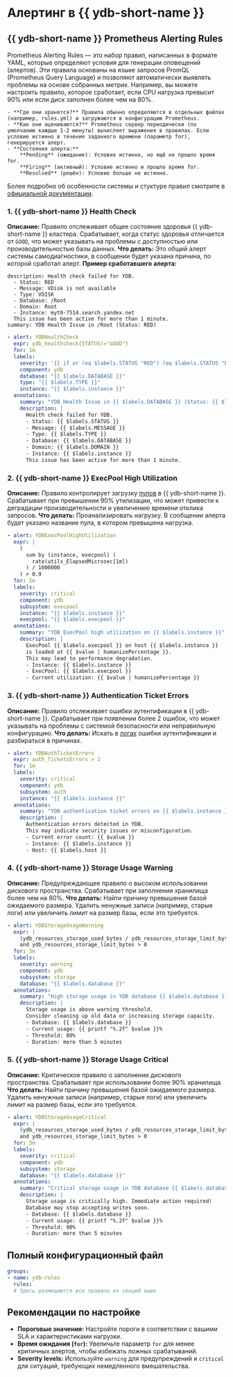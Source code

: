 # Алертинг в {{ ydb-short-name }}

## {{ ydb-short-name }} Prometheus Alerting Rules

Prometheus Alerting Rules — это набор правил, написанных в формате YAML, которые определяют условия для генерации оповещений (алертов). Эти правила основаны на языке запросов PromQL (Prometheus Query Language) и позволяют автоматически выявлять проблемы на основе собранных метрик. Например, вы можете настроить правило, которое сработает, если CPU нагрузка превысит 90% или если диск заполнен более чем на 80%.

    - **Где они хранятся?** Правила обычно определяются в отдельных файлах (например, rules.yml) и загружаются в конфигурацию Prometheus.
    - **Как они оцениваются?** Prometheus сервер периодически (по умолчанию каждые 1-2 минуты) вычисляет выражения в правилах. Если условие истинно в течение заданного времени (параметр for), генерируется алерт.
    - **Состояния алерта:**
        **Pending** (ожидание): Условие истинно, но ещё не прошло время for.
        **Firing** (активный): Условие истинно и прошло время for.
        **Resolved** (решён): Условие больше не истинно.

Более подробно об особенности системы и стуктуре правил смотрите в [официальной документации](https://prometheus.io/docs/prometheus/latest/configuration/alerting_rules/).

### 1. {{ ydb-short-name }} Health Check

**Описание:** Правило отслеживает общее состояние здоровья {{ ydb-short-name }} кластера. Срабатывает, когда статус здоровья отличается от `GOOD`, что может указывать на проблемы с доступностью или производительностью базы данных.
**Что делать:** Это общий алерт системы самодиагностики, в сообщении будет указана причина, по которой сработал алерт.
**Пример сработавшего алерта:**

```text
description: Health check failed for YDB.
  - Status: RED
  - Message: VDisk is not available
  - Type: VDISK
  - Database: /Root
  - Domain: Root
  - Instance: myt0-7514.search.yandex.net
  This issue has been active for more than 1 minute.
summary: YDB Health Issue in /Root (Status: RED)
```

```yaml
- alert: YDBHealthCheck
  expr: ydb_healthcheck{STATUS!="GOOD"}
  for: 1m
  labels:
    severity: '{{ if or (eq $labels.STATUS "RED") (eq $labels.STATUS "DEGRADED") }} critical {{ else }} warning {{ end }}'
    component: ydb
    database: "{{ $labels.DATABASE }}"
    type: "{{ $labels.TYPE }}"
    instance: "{{ $labels.instance }}"
  annotations:
    summary: "YDB Health Issue in {{ $labels.DATABASE }} (Status: {{ $labels.STATUS }})"
    description: |
      Health check failed for YDB.
      - Status: {{ $labels.STATUS }}
      - Message: {{ $labels.MESSAGE }}
      - Type: {{ $labels.TYPE }}
      - Database: {{ $labels.DATABASE }}
      - Domain: {{ $labels.DOMAIN }}
      - Instance: {{ $labels.instance }}
      This issue has been active for more than 1 minute.
```

### 2. {{ ydb-short-name }} ExecPool High Utilization

**Описание:** Правило контролирует загрузку [пулов](../concepts/glossary#resource-pool) в {{ ydb-short-name }}. Срабатывает при превышении 90% утилизации, что может привести к деградации производительности и увеличению времени отклика запросов.
**Что делать:** Проанализировать нагрузку. В сообщении алерта будет указано название пула, в котором превышена нагрузка.

```yaml
- alert: YDBExecPoolHighUtilization
  expr: |
    (
      sum by (instance, execpool) (
        rate(utils_ElapsedMicrosec[1m])
      ) / 1000000
    ) > 0.9
  for: 1m
  labels:
    severity: critical
    component: ydb
    subsystem: execpool
    instance: "{{ $labels.instance }}"
    execpool: "{{ $labels.execpool }}"
  annotations:
    summary: "YDB ExecPool high utilization on {{ $labels.instance }}"
    description: |
      ExecPool {{ $labels.execpool }} on host {{ $labels.instance }}
      is loaded at {{ $value | humanizePercentage }}.
      This may lead to performance degradation.
      - Instance: {{ $labels.instance }}
      - ExecPool: {{ $labels.execpool }}
      - Current utilization: {{ $value | humanizePercentage }}
```

### 3. {{ ydb-short-name }} Authentication Ticket Errors

**Описание:** Правило отслеживает ошибки аутентификации в {{ ydb-short-name }}. Срабатывает при появлении более 2 ошибок, что может указывать на проблемы с системой безопасности или неправильную конфигурацию.
**Что делать:** Искать в [логах](./logging.md) ошибки аутентификации и разбираться в причинах.

```yaml
- alert: YDBAuthTicketErrors
  expr: auth_TicketsErrors > 2
  for: 1m
  labels:
    severity: critical
    component: ydb
    subsystem: auth
    instance: "{{ $labels.instance }}"
  annotations:
    summary: "YDB authentication ticket errors on {{ $labels.instance }}"
    description: |
      Authentication errors detected in YDB.
      This may indicate security issues or misconfiguration.
      - Current error count: {{ $value }}
      - Instance: {{ $labels.instance }}
      - Host: {{ $labels.host }}
```

### 4. {{ ydb-short-name }} Storage Usage Warning

**Описание:** Предупреждающее правило о высоком использовании дискового пространства. Срабатывает при заполнении хранилища более чем на 80%.
**Что делать:** Найти причину превышения базой ожидаемого размера. Удалить ненужные записи (например, старые логи) или увеличить лимит на размер базы, если это требуется.

```yaml
- alert: YDBStorageUsageWarning
  expr: |
    (ydb_resources_storage_used_bytes / ydb_resources_storage_limit_bytes) * 100 > 80
    and ydb_resources_storage_limit_bytes > 0
  for: 5m
  labels:
    severity: warning
    component: ydb
    subsystem: storage
    database: "{{ $labels.database }}"
  annotations:
    summary: "High storage usage in YDB database {{ $labels.database }}"
    description: |
      Storage usage is above warning threshold.
      Consider cleaning up old data or increasing storage capacity.
      - Database: {{ $labels.database }}
      - Current usage: {{ printf "%.2f" $value }}%
      - Threshold: 80%
      - Duration: more than 5 minutes
```

### 5. {{ ydb-short-name }} Storage Usage Critical

**Описание:** Критическое правило о заполнении дискового пространства. Срабатывает при использовании более 90% хранилища.
**Что делать:** Найти причину превышения базой ожидаемого размера. Удалить ненужные записи (например, старые логи) или увеличить лимит на размер базы, если это требуется.

```yaml
- alert: YDBStorageUsageCritical
  expr: |
    (ydb_resources_storage_used_bytes / ydb_resources_storage_limit_bytes) * 100 > 90
    and ydb_resources_storage_limit_bytes > 0
  for: 5m
  labels:
    severity: critical
    component: ydb
    subsystem: storage
    database: "{{ $labels.database }}"
  annotations:
    summary: "Critical storage usage in YDB database {{ $labels.database }}"
    description: |
      Storage usage is critically high. Immediate action required!
      Database may stop accepting writes soon.
      - Database: {{ $labels.database }}
      - Current usage: {{ printf "%.2f" $value }}%
      - Threshold: 90%
      - Duration: more than 5 minutes
```

## Полный конфигурационный файл

```yaml
groups:
- name: ydb-rules
  rules:
  # Здесь размещаются все правила из секций выше
```

## Рекомендации по настройке

- **Пороговые значения:** Настройте пороги в соответствии с вашими SLA и характеристиками нагрузки.
- **Время ожидания (`for`):** Увеличьте параметр `for` для менее критичных алертов, чтобы избежать ложных срабатываний.
- **Severity levels:** Используйте `warning` для предупреждений и `critical` для ситуаций, требующих немедленного вмешательства.
